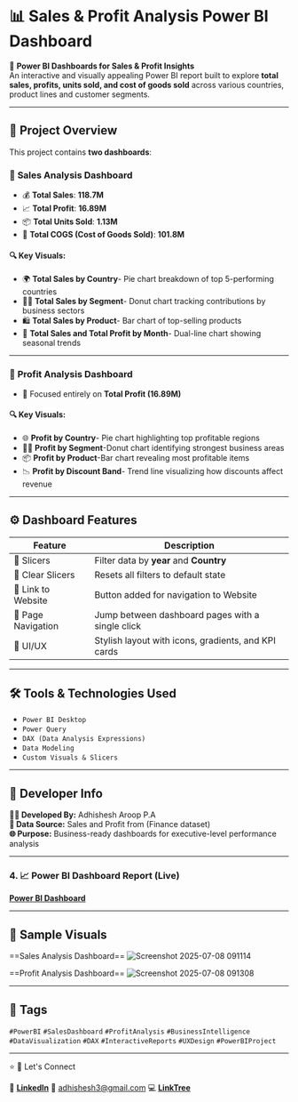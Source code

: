 # 📊 Sales & Profit Analysis Power BI Dashboard

🚀 **Power BI Dashboards for Sales & Profit Insights**  
An interactive and visually appealing Power BI report built to explore **total sales, profits, units sold, and cost of goods sold** across various countries, product lines and customer segments.

---

## 📌 Project Overview

This project contains **two dashboards**:

### 🔮 **Sales Analysis Dashboard**
- 💰 **Total Sales**: **118.7M**  
- 📈 **Total Profit**: **16.89M**  
- 📦 **Total Units Sold**: **1.13M**  
- 💸 **Total COGS (Cost of Goods Sold)**: **101.8M**

#### 🔍 Key Visuals:
- 🌍 **Total Sales by Country**- Pie chart breakdown of top 5-performing countries
- 🧑‍💼 **Total Sales by Segment**- Donut chart tracking contributions by business sectors 
- 🛍️ **Total Sales by Product**- Bar chart of top-selling products
- 📆 **Total Sales and Total Profit by Month**- Dual-line chart showing seasonal trends

---

### 📘 **Profit Analysis Dashboard**
- 💼 Focused entirely on **Total Profit (16.89M)**

#### 🔍 Key Visuals:
- 🌐 **Profit by Country**- Pie chart highlighting top profitable regions
- 🧑‍💼 **Profit by Segment**-Donut chart identifying strongest business areas
- 📦 **Profit by Product**-Bar chart revealing most profitable items 
- 📉 **Profit by Discount Band**- Trend line visualizing how discounts affect revenue

---

## ⚙️ Dashboard Features

| Feature               | Description                                             |
|----------------------|---------------------------------------------------------|
| 📅 Slicers           | Filter data by **year** and **Country**  |
| 🔁 Clear Slicers     | Resets all filters to default state                     |
| 🔗 Link to Website   | Button added for navigation to Website     |
| 🔀 Page Navigation   | Jump between dashboard pages with a single click        |
| 🎨 UI/UX             | Stylish layout with icons, gradients, and KPI cards     |

---

## 🛠️ Tools & Technologies Used
- `Power BI Desktop`
- `Power Query`
- `DAX (Data Analysis Expressions)`
- `Data Modeling`
- `Custom Visuals & Slicers`

---

## 📌 Developer Info

**👨‍💻 Developed By:**   Adhishesh Aroop P.A    
**📁 Data Source:** Sales and Profit from (Finance dataset)  
**🌐 Purpose:** Business-ready dashboards for executive-level performance analysis

---
### 4. 📈 Power BI Dashboard Report (Live)
  [**Power BI Dashboard**](https://drive.google.com/file/d/11bvpkV0Ifexmx_6sLpjv47FMq3gDFd0A/view?usp=sharing)

---
## 📸 Sample Visuals
==Sales Analysis Dashboard==
![Screenshot 2025-07-08 091114](https://github.com/user-attachments/assets/bb4d18cd-926d-4c70-ac9a-29d40442df35)

==Profit Analysis Dashboard==
![Screenshot 2025-07-08 091308](https://github.com/user-attachments/assets/ec0dfe24-ad81-4ca8-8e94-627cd620af72)



---

## 📎 Tags  
`#PowerBI` `#SalesDashboard` `#ProfitAnalysis` `#BusinessIntelligence` `#DataVisualization` `#DAX` `#InteractiveReports` `#UXDesign` `#PowerBIProject`

---

⭐ 🙌 Let's Connect

🔗 [**LinkedIn**](https://www.linkedin.com/in/adhi-data/)
📧 adhishesh3@gmail.com
💻 [**LinkTree**](https://linktr.ee/Adhi_17data)

